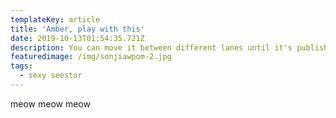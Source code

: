 ```yaml
---
templateKey: article
title: 'Amber, play with this'
date: 2019-10-13T01:54:35.721Z
description: You can move it between different lanes until it's published. Play with it
featuredimage: /img/sonjiawpom-2.jpg
tags:
  - sexy seestor
---
```

meow meow meow
